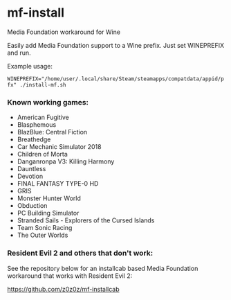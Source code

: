 # mf-install
Media Foundation workaround for Wine

Easily add Media Foundation support to a Wine prefix. Just set WINEPREFIX and run.

Example usage:

`WINEPREFIX="/home/user/.local/share/Steam/steamapps/compatdata/appid/pfx" ./install-mf.sh`

### Known working games:

- American Fugitive
- Blasphemous
- BlazBlue: Central Fiction
- Breathedge
- Car Mechanic Simulator 2018
- Children of Morta
- Danganronpa V3: Killing Harmony
- Dauntless
- Devotion
- FINAL FANTASY TYPE-0 HD
- GRIS
- Monster Hunter World
- Obduction
- PC Building Simulator
- Stranded Sails - Explorers of the Cursed Islands
- Team Sonic Racing
- The Outer Worlds

### Resident Evil 2 and others that don't work:
See the repository below for an installcab based Media Foundation workaround that works with Resident Evil 2:

https://github.com/z0z0z/mf-installcab
